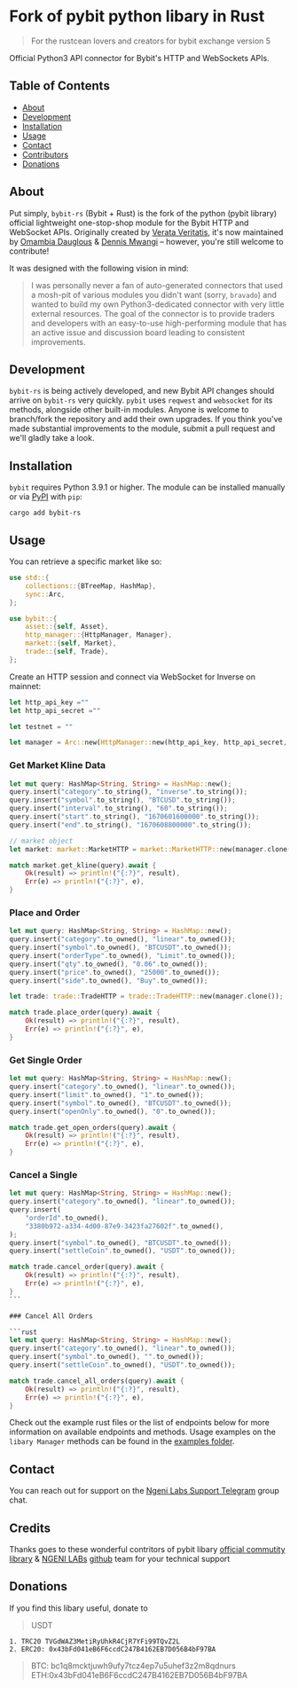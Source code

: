 # Fork of pybit python libary in Rust

> For the rustcean lovers and creators for bybit exchange version 5

Official Python3 API connector for Bybit's HTTP and WebSockets APIs.

## Table of Contents

- [About](#about)
- [Development](#development)
- [Installation](#installation)
- [Usage](#usage)
- [Contact](#contact)
- [Contributors](#contributors)
- [Donations](#donations)

## About

Put simply, `bybit-rs` (Bybit + Rust) is the fork of the python (pybit library) official lightweight one-stop-shop module for the Bybit HTTP and WebSocket APIs. Originally created by [Verata Veritatis](https://github.com/verata-veritatis), it's now maintained by [Omambia Dauglous](https://github.com/domambia) & [Dennis Mwangi](https://github.com/Dennis-Codes) – however, you're still welcome to contribute!

It was designed with the following vision in mind:

> I was personally never a fan of auto-generated connectors that used a mosh-pit of various modules you didn't want (sorry, `bravado`) and wanted to build my own Python3-dedicated connector with very little external resources. The goal of the connector is to provide traders and developers with an easy-to-use high-performing module that has an active issue and discussion board leading to consistent improvements.

## Development

`bybit-rs` is being actively developed, and new Bybit API changes should arrive on `bybit-rs` very quickly. `pybit` uses `reqwest` and `websocket` for its methods, alongside other built-in modules. Anyone is welcome to branch/fork the repository and add their own upgrades. If you think you've made substantial improvements to the module, submit a pull request and we'll gladly take a look.

## Installation

`bybit` requires Python 3.9.1 or higher. The module can be installed manually or via [PyPI](https://pypi.org/project/pybit/) with `pip`:

```
cargo add bybit-rs
```

## Usage

You can retrieve a specific market like so:

```rust
use std::{
    collections::{BTreeMap, HashMap},
    sync::Arc,
};

use bybit::{
    asset::{self, Asset},
    http_manager::{HttpManager, Manager},
    market::{self, Market},
    trade::{self, Trade},
};
```

Create an HTTP session and connect via WebSocket for Inverse on mainnet:

```rust
let http_api_key =""
let http_api_secret =""

let testnet = ""

let manager = Arc::new(HttpManager::new(http_api_key, http_api_secret, testnet));
```

### Get Market Kline Data

```rust
let mut query: HashMap<String, String> = HashMap::new();
query.insert("category".to_string(), "inverse".to_string());
query.insert("symbol".to_string(), "BTCUSD".to_string());
query.insert("interval".to_string(), "60".to_string());
query.insert("start".to_string(), "1670601600000".to_string());
query.insert("end".to_string(), "1670608800000".to_string());

// market object
let market: market::MarketHTTP = market::MarketHTTP::new(manager.clone());

match market.get_kline(query).await {
    Ok(result) => println!("{:?}", result),
    Err(e) => println!("{:?}", e),
}

```

### Place and Order

```rust
let mut query: HashMap<String, String> = HashMap::new();
query.insert("category".to_owned(), "linear".to_owned());
query.insert("symbol".to_owned(), "BTCUSDT".to_owned());
query.insert("orderType".to_owned(), "Limit".to_owned());
query.insert("qty".to_owned(), "0.06".to_owned());
query.insert("price".to_owned(), "25000".to_owned());
query.insert("side".to_owned(), "Buy".to_owned());

let trade: trade::TradeHTTP = trade::TradeHTTP::new(manager.clone());

match trade.place_order(query).await {
    Ok(result) => println!("{:?}", result),
    Err(e) => println!("{:?}", e),
}
```

### Get Single Order

```rust
let mut query: HashMap<String, String> = HashMap::new();
query.insert("category".to_owned(), "linear".to_owned());
query.insert("limit".to_owned(), "1".to_owned());
query.insert("symbol".to_owned(), "BTCUSDT".to_owned());
query.insert("openOnly".to_owned(), "0".to_owned());

match trade.get_open_orders(query).await {
    Ok(result) => println!("{:?}", result),
    Err(e) => println!("{:?}", e),
}
```

### Cancel a Single

````rust
let mut query: HashMap<String, String> = HashMap::new();
query.insert("category".to_owned(), "linear".to_owned());
query.insert(
    "orderId".to_owned(),
    "3380b972-a334-4d00-87e9-3423fa27602f".to_owned(),
);
query.insert("symbol".to_owned(), "BTCUSDT".to_owned());
query.insert("settleCoin".to_owned(), "USDT".to_owned());

match trade.cancel_order(query).await {
    Ok(result) => println!("{:?}", result),
    Err(e) => println!("{:?}", e),
}
```

### Cancel All Orders

```rust
let mut query: HashMap<String, String> = HashMap::new();
query.insert("category".to_owned(), "linear".to_owned());
query.insert("symbol".to_owned(), "".to_owned());
query.insert("settleCoin".to_owned(), "USDT".to_owned());

match trade.cancel_all_orders(query).await {
    Ok(result) => println!("{:?}", result),
    Err(e) => println!("{:?}", e),
}
````

Check out the example rust files or the list of endpoints below for more information on available
endpoints and methods. Usage examples on the `libary Manager` methods can
be found in the [examples folder](https://github.com/domambia/bybit_rs/examples_folder).

## Contact

You can reach out for support on the [Ngeni Labs Support Telegram](https://t.me/+dvC71Bi9Tgo2NzFk) group chat.

## Credits

Thanks goes to these wonderful contritors of pybit libary [official commutity library](https://github.com/bybit-exchange/pybit) & [NGENI LABs](https://ngeni.io) [github](https://github.com/devngeni) team for your technical support

## Donations

If you find this libary useful, donate to

> USDT

    1. TRC20 TVGdWAZ3MetiRyUhkR4CjR7YFi99TQvZ2L
    2. ERC20: 0x43bFd041eB6F6ccdC247B4162EB7D056B4bF97BA

> BTC: bc1q8mcktjuwh9ufy7tcz4ep7u5uhef3z2m8qdnurs
> ETH:0x43bFd041eB6F6ccdC247B4162EB7D056B4bF97BA
